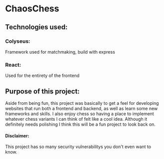 # ChaosChess
## Technologies used:
### Colyseus:
Framework used for matchmaking, build with express

### React: 
Used for the entirety of the frontend

## Purpose of this project:

Aside from being fun, this project was basically to get a feel for developing websites that run both a frontend and backend, as well as learn some new frameworks and skills. I also enjoy chess so having a place to implement whatever chess variants I can think of felt like a cool idea.
Although it definitely needs polishing I think this will be a fun project to look back on.

#### Disclaimer:
This project has so many security vulnerabilitys you don't even want to know.
